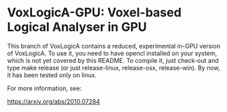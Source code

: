 VoxLogicA-GPU: Voxel-based Logical Analyser in GPU
==================================================

This branch of VoxLogicA contains a reduced, experimental in-GPU version of VoxLogicA. To use it, you need to have opencl installed on your system, which is not yet covered by this README. To compile it, just check-out and type make release (or just release-linux, release-osx, release-win). By now, it has been tested only on linux. 

For more information, see:

https://arxiv.org/abs/2010.07284


